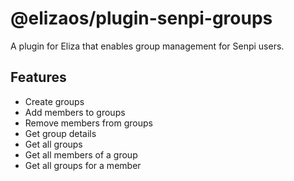 # @elizaos/plugin-senpi-groups

A plugin for Eliza that enables group management for Senpi users.

## Features

- Create groups
- Add members to groups
- Remove members from groups
- Get group details
- Get all groups
- Get all members of a group
- Get all groups for a member

